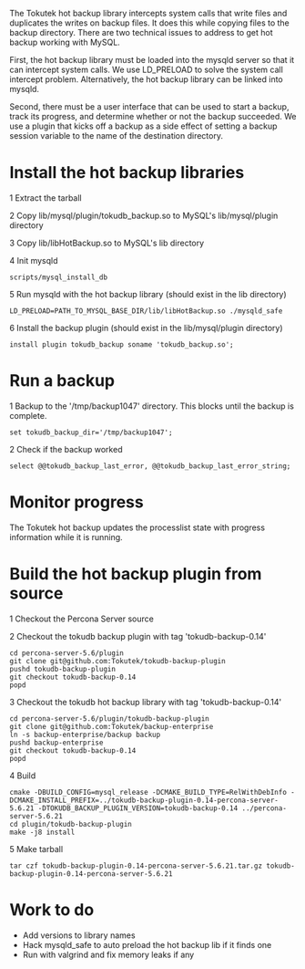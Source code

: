 The Tokutek hot backup library intercepts system calls that write files and duplicates the writes on backup files. It does this while copying files to the backup directory.  There are two technical issues to address to get hot backup working with MySQL.

First, the hot backup library must be loaded into the mysqld server so that it can intercept system calls.  We use LD_PRELOAD to solve the system call intercept problem.  Alternatively, the hot backup library can be linked into mysqld.

Second, there must be a user interface that can be used to start a backup, track its progress, and determine whether or not the backup succeeded.  We use a plugin that kicks off a backup as a side effect of setting a backup session variable to the name of the destination directory.

# Install the hot backup libraries
1 Extract the tarball

2 Copy lib/mysql/plugin/tokudb_backup.so to MySQL's lib/mysql/plugin directory

3 Copy lib/libHotBackup.so to MySQL's lib directory

4 Init mysqld
```
scripts/mysql_install_db
```

5 Run mysqld with the hot backup library (should exist in the lib directory)
```
LD_PRELOAD=PATH_TO_MYSQL_BASE_DIR/lib/libHotBackup.so ./mysqld_safe
```

6 Install the backup plugin (should exist in the lib/mysql/plugin directory)
```
install plugin tokudb_backup soname 'tokudb_backup.so';
````

# Run a backup

1 Backup to the '/tmp/backup1047' directory.  This blocks until the backup is complete.
```
set tokudb_backup_dir='/tmp/backup1047';
```

2 Check if the backup worked
```
select @@tokudb_backup_last_error, @@tokudb_backup_last_error_string;
```

# Monitor progress
The Tokutek hot backup updates the processlist state with progress information while it is running.

# Build the hot backup plugin from source
1 Checkout the Percona Server source

2 Checkout the tokudb backup plugin with tag 'tokudb-backup-0.14'
```
cd percona-server-5.6/plugin
git clone git@github.com:Tokutek/tokudb-backup-plugin
pushd tokudb-backup-plugin
git checkout tokudb-backup-0.14
popd
```

3 Checkout the tokudb hot backup library with tag 'tokudb-backup-0.14'
```
cd percona-server-5.6/plugin/tokudb-backup-plugin
git clone git@github.com:Tokutek/backup-enterprise
ln -s backup-enterprise/backup backup
pushd backup-enterprise
git checkout tokudb-backup-0.14
popd
```

4 Build
```
cmake -DBUILD_CONFIG=mysql_release -DCMAKE_BUILD_TYPE=RelWithDebInfo -DCMAKE_INSTALL_PREFIX=../tokudb-backup-plugin-0.14-percona-server-5.6.21 -DTOKUDB_BACKUP_PLUGIN_VERSION=tokudb-backup-0.14 ../percona-server-5.6.21
cd plugin/tokudb-backup-plugin
make -j8 install
```

5 Make tarball
```
tar czf tokudb-backup-plugin-0.14-percona-server-5.6.21.tar.gz tokudb-backup-plugin-0.14-percona-server-5.6.21
```

# Work to do
- Add versions to library names
- Hack mysqld_safe to auto preload the hot backup lib if it finds one
- Run with valgrind and fix memory leaks if any